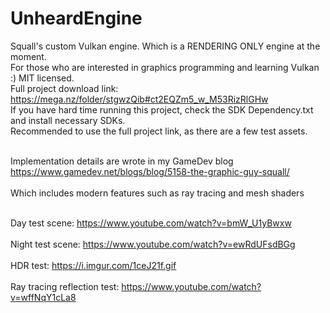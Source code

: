 # UnheardEngine
 Squall's custom Vulkan engine. Which is a RENDERING ONLY engine at the moment. <br>
 For those who are interested in graphics programming and learning Vulkan :) MIT licensed. <br>
 Full project download link: https://mega.nz/folder/stgwzQib#ct2EQZm5_w_M53RizRlGHw <br>
 If you have hard time running this project, check the SDK Dependency.txt and install necessary SDKs. <br>
 Recommended to use the full project link, as there are a few test assets. <br>

<br> Implementation details are wrote in my GameDev blog https://www.gamedev.net/blogs/blog/5158-the-graphic-guy-squall/ <br>
<br> Which includes modern features such as ray tracing and mesh shaders <br>

<br> Day test scene: https://www.youtube.com/watch?v=bmW_U1yBwxw <br>
<br> Night test scene: https://www.youtube.com/watch?v=ewRdUFsdBGg <br>
<br> HDR test: https://i.imgur.com/1ceJ21f.gif <br>
<br> Ray tracing reflection test: https://www.youtube.com/watch?v=wffNqY1cLa8 <br>
